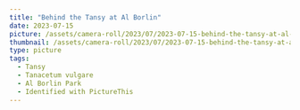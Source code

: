 ```yaml
---
title: "Behind the Tansy at Al Borlin"
date: 2023-07-15
picture: /assets/camera-roll/2023/07/2023-07-15-behind-the-tansy-at-al-borlin/20230716_032639981_iOS.jpg
thumbnail: /assets/camera-roll/2023/07/2023-07-15-behind-the-tansy-at-al-borlin/20230716_032639981_iOS-thumbnail.jpg
type: picture
tags:
  - Tansy
  - Tanacetum vulgare
  - Al Borlin Park
  - Identified with PictureThis
---
```

